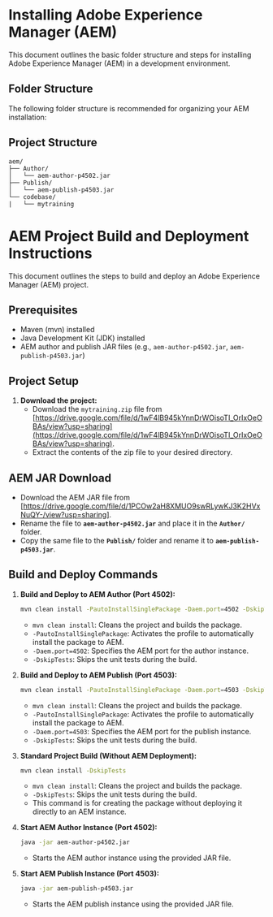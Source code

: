 # Installing Adobe Experience Manager (AEM)

This document outlines the basic folder structure and steps for installing Adobe Experience Manager (AEM) in a development environment.

## Folder Structure

The following folder structure is recommended for organizing your AEM installation:

## Project Structure
```
aem/
├── Author/
│   └── aem-author-p4502.jar
├── Publish/
│   └── aem-publish-p4503.jar
└── codebase/
|   └── mytraining
```

# AEM Project Build and Deployment Instructions

This document outlines the steps to build and deploy an Adobe Experience Manager (AEM) project.

## Prerequisites

* Maven (mvn) installed
* Java Development Kit (JDK) installed
* AEM author and publish JAR files (e.g., `aem-author-p4502.jar`, `aem-publish-p4503.jar`)

## Project Setup

1.  **Download the project:**
    * Download the `mytraining.zip` file from [https://drive.google.com/file/d/1wF4lB945kYnnDrWOisoTI_OrIxOeOBAs/view?usp=sharing](https://drive.google.com/file/d/1wF4lB945kYnnDrWOisoTI_OrIxOeOBAs/view?usp=sharing).
    * Extract the contents of the zip file to your desired directory.
  
## AEM JAR Download

* Download the AEM JAR file from [https://drive.google.com/file/d/1PCOw2aH8XMUO9swRLywKJ3K2HVxNuQY-/view?usp=sharing].
* Rename the file to **`aem-author-p4502.jar`** and place it in the **`Author/`** folder.
* Copy the same file to the **`Publish/`** folder and rename it to **`aem-publish-p4503.jar`**.


## Build and Deploy Commands

1.  **Build and Deploy to AEM Author (Port 4502):**

    ```bash
    mvn clean install -PautoInstallSinglePackage -Daem.port=4502 -DskipTests
    ```

    * `mvn clean install`: Cleans the project and builds the package.
    * `-PautoInstallSinglePackage`: Activates the profile to automatically install the package to AEM.
    * `-Daem.port=4502`: Specifies the AEM port for the author instance.
    * `-DskipTests`: Skips the unit tests during the build.

2.  **Build and Deploy to AEM Publish (Port 4503):**

    ```bash
    mvn clean install -PautoInstallSinglePackage -Daem.port=4503 -DskipTests
    ```

    * `mvn clean install`: Cleans the project and builds the package.
    * `-PautoInstallSinglePackage`: Activates the profile to automatically install the package to AEM.
    * `-Daem.port=4503`: Specifies the AEM port for the publish instance.
    * `-DskipTests`: Skips the unit tests during the build.

3.  **Standard Project Build (Without AEM Deployment):**

    ```bash
    mvn clean install -DskipTests
    ```

    * `mvn clean install`: Cleans the project and builds the package.
    * `-DskipTests`: Skips the unit tests during the build.
    * This command is for creating the package without deploying it directly to an AEM instance.

4.  **Start AEM Author Instance (Port 4502):**

    ```bash
    java -jar aem-author-p4502.jar
    ```

    * Starts the AEM author instance using the provided JAR file.

5.  **Start AEM Publish Instance (Port 4503):**

    ```bash
    java -jar aem-publish-p4503.jar
    ```

    * Starts the AEM publish instance using the provided JAR file.

